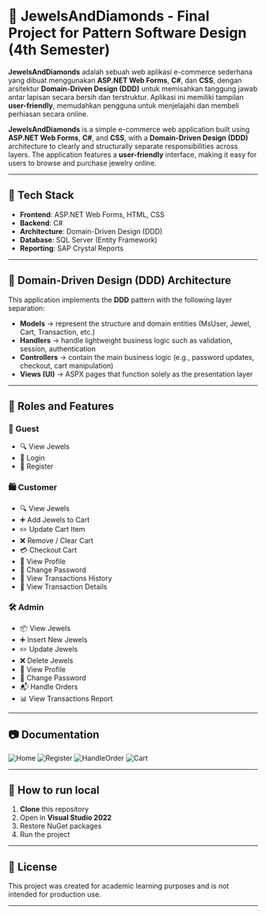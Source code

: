 # 💎 JewelsAndDiamonds - Final Project for Pattern Software Design (4th Semester)

**JewelsAndDiamonds** adalah sebuah web aplikasi e-commerce sederhana yang dibuat menggunakan **ASP.NET Web Forms**, **C#**, dan **CSS**, dengan arsitektur **Domain-Driven Design (DDD)** untuk memisahkan tanggung jawab antar lapisan secara bersih dan terstruktur. Aplikasi ini memiliki tampilan **user-friendly**, memudahkan pengguna untuk menjelajahi dan membeli perhiasan secara online.

**JewelsAndDiamonds** is a simple e-commerce web application built using **ASP.NET Web Forms**, **C#**, and **CSS**, with a **Domain-Driven Design (DDD)** architecture to clearly and structurally separate responsibilities across layers. The application features a **user-friendly** interface, making it easy for users to browse and purchase jewelry online.


---

## 🧱 Tech Stack

- **Frontend**: ASP.NET Web Forms, HTML, CSS  
- **Backend**: C#  
- **Architecture**: Domain-Driven Design (DDD)  
- **Database**: SQL Server (Entity Framework)
- **Reporting**: SAP Crystal Reports

---

## 🧠 Domain-Driven Design (DDD) Architecture

This application implements the **DDD** pattern with the following layer separation:

- **Models** → represent the structure and domain entities (MsUser, Jewel, Cart, Transaction, etc.)
- **Handlers** → handle lightweight business logic such as validation, session, authentication
- **Controllers** → contain the main business logic (e.g., password updates, checkout, cart manipulation)  
- **Views (UI)** → ASPX pages that function solely as the presentation layer

---

## 👤 Roles and Features

### 🔑 Guest
- 🔍 View Jewels
- 🔐 Login
- 📝 Register

### 🛍️ Customer
- 🔍 View Jewels
- ➕ Add Jewels to Cart
- ✏️ Update Cart Item
- ❌ Remove / Clear Cart
- 💳 Checkout Cart
- 👤 View Profile
- 🔑 Change Password
- 📜 View Transactions History
- 📄 View Transaction Details

### 🛠️ Admin
- 📦 View Jewels
- ➕ Insert New Jewels
- ✏️ Update Jewels
- ❌ Delete Jewels
- 👤 View Profile
- 🔑 Change Password
- 📬 Handle Orders
- 📊 View Transactions Report

---

## 📷 Documentation
![Home](https://github.com/user-attachments/assets/66b930c3-c1a9-4f22-bf98-f23ee04b709d)
![Register](https://github.com/user-attachments/assets/5560e9bb-97e8-4850-bbbe-ed0aa4964ccc)
![HandleOrder](https://github.com/user-attachments/assets/2031ce41-4ddd-4fe9-b380-3f93e6f97e63)
![Cart](https://github.com/user-attachments/assets/eb7dbcee-4e78-47db-bfda-ff07679734b7)

---

## 🚀 How to run local

1. **Clone** this repository
2. Open in **Visual Studio 2022**
3. Restore NuGet packages
4. Run the project
---

## 📌 License

This project was created for academic learning purposes and is not intended for production use.

---

